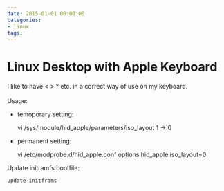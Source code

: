 ```yaml
--- 
date: 2015-01-01 00:00:00
categories: 
- linux
tags: 
---
```

# Linux Desktop with Apple Keyboard

I like to have < > ° etc. in a correct way of use on my keyboard. <br><br>
    Usage:

- temoporary setting:


    vi /sys/module/hid_apple/parameters/iso_layout
    1 -> 0
    
- permanent setting:

    
    vi /etc/modprobe.d/hid_apple.conf
    options hid_apple iso_layout=0

Update initramfs bootfile:
    
    update-initframs
